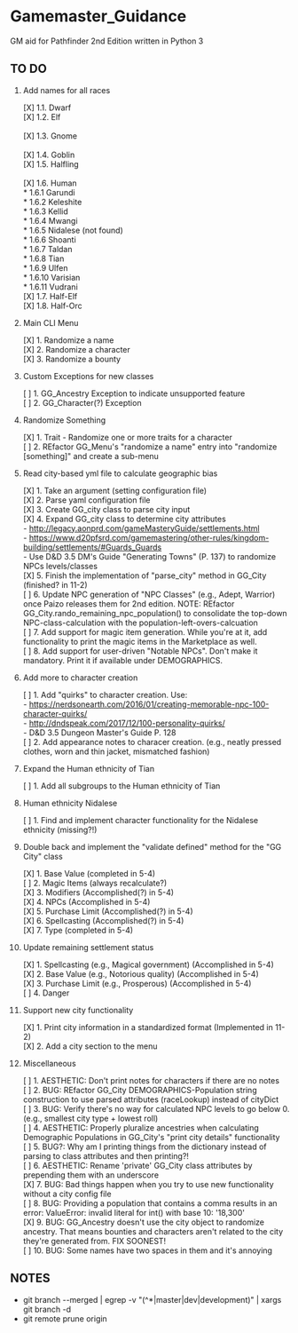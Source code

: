 # Gamemaster_Guidance
GM aid for Pathfinder 2nd Edition written in Python 3

## TO DO
1. Add names for all races

	[X] 1.1. Dwarf<br>
	[X] 1.2. Elf<br>	
	[X] 1.3. Gnome<br>	
	[X] 1.4. Goblin<br>	
	[X] 1.5. Halfling<br>	
	[X] 1.6. Human<br>
		* 1.6.1 Garundi<br>
		* 1.6.2 Keleshite<br>
		* 1.6.3 Kellid<br>
		* 1.6.4 Mwangi<br>
		* 1.6.5 Nidalese (not found)<br>
		* 1.6.6 Shoanti<br>
		* 1.6.7 Taldan<br>
		* 1.6.8 Tian<br>
		* 1.6.9 Ulfen<br>
		* 1.6.10 Varisian<br>
		* 1.6.11 Vudrani<br>
	[X] 1.7. Half-Elf<br>
	[X] 1.8. Half-Orc<br>

2. Main CLI Menu

	[X] 1. Randomize a name<br>
	[X] 2. Randomize a character<br>
	[X] 3. Randomize a bounty<br>

3. Custom Exceptions for new classes

	[ ] 1. GG_Ancestry Exception to indicate unsupported feature<br>
	[ ] 2. GG_Character(?) Exception<br>

4. Randomize Something

	[X] 1. Trait - Randomize one or more traits for a character<br>
	[ ] 2. REfactor GG_Menu's "randomize a name" entry into "randomize [something]" and create a sub-menu<br>

5. Read city-based yml file to calculate geographic bias

	[X] 1. Take an argument (setting configuration file)<br>
	[X] 2. Parse yaml configuration file<br>
	[X] 3. Create GG_city class to parse city input<br>
	[X] 4. Expand GG_city class to determine city attributes<br>
		- http://legacy.aonprd.com/gameMasteryGuide/settlements.html<br>
		- https://www.d20pfsrd.com/gamemastering/other-rules/kingdom-building/settlements/#Guards_Guards<br>
		- Use D&D 3.5 DM's Guide "Generating Towns" (P. 137) to randomize NPCs levels/classes<br>
	[X] 5. Finish the implementation of "parse_city" method in GG_City (finished? in 11-2)<br>
	[ ] 6. Update NPC generation of "NPC Classes" (e.g., Adept, Warrior) once Paizo releases them for 2nd edition.  NOTE: REfactor GG_City.rando_remaining_npc_population() to consolidate the top-down NPC-class-calculation with the population-left-overs-calcuation<br>
	[ ] 7. Add support for magic item generation.  While you're at it, add functionality to print the magic items in the Marketplace as well.<br>
	[ ] 8. Add support for user-driven "Notable NPCs".  Don't make it mandatory.  Print it if available under DEMOGRAPHICS.<br>

6. Add more to character creation

	[ ] 1. Add "quirks" to character creation.  Use:<br>
		- https://nerdsonearth.com/2016/01/creating-memorable-npc-100-character-quirks/<br>
		- http://dndspeak.com/2017/12/100-personality-quirks/<br>
		- D&D 3.5 Dungeon Master's Guide P. 128<br>
	[ ] 2. Add appearance notes to characer creation.  (e.g., neatly pressed clothes, worn and thin jacket, mismatched fashion)

7. Expand the Human ethnicity of Tian

	[ ] 1. Add all subgroups to the Human ethnicity of Tian<br>

8. Human ethnicity Nidalese

	[ ] 1. Find and implement character functionality for the Nidalese ethnicity (missing?!)<br>

9. Double back and implement the "validate defined" method for the "GG City" class

	[X] 1. Base Value (completed in 5-4)<br>
	[ ] 2. Magic Items (always recalculate?)<br>
	[X] 3. Modifiers (Accomplished(?) in 5-4)<br>
	[X] 4. NPCs (Accomplished in 5-4)<br>
	[X] 5. Purchase Limit (Accomplished(?) in 5-4)<br>
	[X] 6. Spellcasting (Accomplished(?) in 5-4)<br>
	[X] 7. Type (completed in 5-4)<br>

10. Update remaining settlement status

	[X] 1. Spellcasting (e.g., Magical government) (Accomplished in 5-4)<br>
	[X] 2. Base Value (e.g., Notorious quality) (Accomplished in 5-4)<br>
	[X] 3. Purchase Limit (e.g., Prosperous) (Accomplished in 5-4)<br>
	[ ] 4. Danger<br>

11. Support new city functionality

	[X] 1. Print city information in a standardized format (Implemented in 11-2)<br>
	[X] 2. Add a city section to the menu<br>

12. Miscellaneous

    [ ] 1. AESTHETIC: Don't print notes for characters if there are no notes<br>
    [ ] 2. BUG: REfactor GG_City DEMOGRAPHICS-Population string construction to use parsed attributes (raceLookup) instead of cityDict<br>
    [ ] 3. BUG: Verify there's no way for calculated NPC levels to go below 0.  (e.g., smallest city type + lowest roll)<br>
    [ ] 4. AESTHETIC: Properly pluralize ancestries when calculating Demographic Populations in GG_City's "print city details" functionality<br>
    [ ] 5. BUG?: Why am I printing things from the dictionary instead of parsing to class attributes and then printing?!<br>
    [ ] 6. AESTHETIC: Rename 'private' GG_City class attributes by prepending them with an underscore<br>
    [X] 7. BUG: Bad things happen when you try to use new functionality without a city config file<br>
    [ ] 8. BUG: Providing a population that contains a comma results in an error: ValueError: invalid literal for int() with base 10: '18,300'<br>
    [X] 9. BUG: GG_Ancestry doesn't use the city object to randomize ancestry.  That means bounties and characters aren't related to the city they're generated from.  FIX SOONEST!<br>
    [ ] 10. BUG: Some names have two spaces in them and it's annoying<br>

## NOTES

* git branch --merged | egrep -v "(^\*|master|dev|development)" | xargs git branch -d
* git remote prune origin
